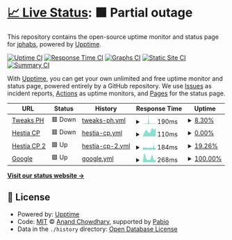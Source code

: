 # [📈 Live Status](https://jphabs.github.io/upptime): <!--live status--> **🟧 Partial outage**

This repository contains the open-source uptime monitor and status page for [jphabs](https://jphabs.github.io/upptime), powered by [Upptime](https://github.com/upptime/upptime).

[![Uptime CI](https://github.com/jphabs/upptime/workflows/Uptime%20CI/badge.svg)](https://github.com/jphabs/upptime/actions?query=workflow%3A%22Uptime+CI%22)
[![Response Time CI](https://github.com/jphabs/upptime/workflows/Response%20Time%20CI/badge.svg)](https://github.com/jphabs/upptime/actions?query=workflow%3A%22Response+Time+CI%22)
[![Graphs CI](https://github.com/jphabs/upptime/workflows/Graphs%20CI/badge.svg)](https://github.com/jphabs/upptime/actions?query=workflow%3A%22Graphs+CI%22)
[![Static Site CI](https://github.com/jphabs/upptime/workflows/Static%20Site%20CI/badge.svg)](https://github.com/jphabs/upptime/actions?query=workflow%3A%22Static+Site+CI%22)
[![Summary CI](https://github.com/jphabs/upptime/workflows/Summary%20CI/badge.svg)](https://github.com/jphabs/upptime/actions?query=workflow%3A%22Summary+CI%22)

With [Upptime](https://upptime.js.org), you can get your own unlimited and free uptime monitor and status page, powered entirely by a GitHub repository. We use [Issues](https://github.com/jphabs/upptime/issues) as incident reports, [Actions](https://github.com/jphabs/upptime/actions) as uptime monitors, and [Pages](https://jphabs.github.io/upptime) for the status page.

<!--start: status pages-->
<!-- This summary is generated by Upptime (https://github.com/upptime/upptime) -->
<!-- Do not edit this manually, your changes will be overwritten -->
<!-- prettier-ignore -->
| URL | Status | History | Response Time | Uptime |
| --- | ------ | ------- | ------------- | ------ |
| <img alt="" src="https://icons.duckduckgo.com/ip3/tweaksph.com.ico" height="13"> [Tweaks PH](https://tweaksph.com) | 🟥 Down | [tweaks-ph.yml](https://github.com/jphabs/upptime/commits/HEAD/history/tweaks-ph.yml) | <details><summary><img alt="Response time graph" src="./graphs/tweaks-ph/response-time-week.png" height="20"> 190ms</summary><br><a href="https://jphabs.github.io/upptime/history/tweaks-ph"><img alt="Response time 124" src="https://img.shields.io/endpoint?url=https%3A%2F%2Fraw.githubusercontent.com%2Fjphabs%2Fupptime%2FHEAD%2Fapi%2Ftweaks-ph%2Fresponse-time.json"></a><br><a href="https://jphabs.github.io/upptime/history/tweaks-ph"><img alt="24-hour response time 120" src="https://img.shields.io/endpoint?url=https%3A%2F%2Fraw.githubusercontent.com%2Fjphabs%2Fupptime%2FHEAD%2Fapi%2Ftweaks-ph%2Fresponse-time-day.json"></a><br><a href="https://jphabs.github.io/upptime/history/tweaks-ph"><img alt="7-day response time 190" src="https://img.shields.io/endpoint?url=https%3A%2F%2Fraw.githubusercontent.com%2Fjphabs%2Fupptime%2FHEAD%2Fapi%2Ftweaks-ph%2Fresponse-time-week.json"></a><br><a href="https://jphabs.github.io/upptime/history/tweaks-ph"><img alt="30-day response time 164" src="https://img.shields.io/endpoint?url=https%3A%2F%2Fraw.githubusercontent.com%2Fjphabs%2Fupptime%2FHEAD%2Fapi%2Ftweaks-ph%2Fresponse-time-month.json"></a><br><a href="https://jphabs.github.io/upptime/history/tweaks-ph"><img alt="1-year response time 124" src="https://img.shields.io/endpoint?url=https%3A%2F%2Fraw.githubusercontent.com%2Fjphabs%2Fupptime%2FHEAD%2Fapi%2Ftweaks-ph%2Fresponse-time-year.json"></a></details> | <details><summary><a href="https://jphabs.github.io/upptime/history/tweaks-ph">8.30%</a></summary><a href="https://jphabs.github.io/upptime/history/tweaks-ph"><img alt="All-time uptime 0.28%" src="https://img.shields.io/endpoint?url=https%3A%2F%2Fraw.githubusercontent.com%2Fjphabs%2Fupptime%2FHEAD%2Fapi%2Ftweaks-ph%2Fuptime.json"></a><br><a href="https://jphabs.github.io/upptime/history/tweaks-ph"><img alt="24-hour uptime 54.11%" src="https://img.shields.io/endpoint?url=https%3A%2F%2Fraw.githubusercontent.com%2Fjphabs%2Fupptime%2FHEAD%2Fapi%2Ftweaks-ph%2Fuptime-day.json"></a><br><a href="https://jphabs.github.io/upptime/history/tweaks-ph"><img alt="7-day uptime 8.30%" src="https://img.shields.io/endpoint?url=https%3A%2F%2Fraw.githubusercontent.com%2Fjphabs%2Fupptime%2FHEAD%2Fapi%2Ftweaks-ph%2Fuptime-week.json"></a><br><a href="https://jphabs.github.io/upptime/history/tweaks-ph"><img alt="30-day uptime 9.86%" src="https://img.shields.io/endpoint?url=https%3A%2F%2Fraw.githubusercontent.com%2Fjphabs%2Fupptime%2FHEAD%2Fapi%2Ftweaks-ph%2Fuptime-month.json"></a><br><a href="https://jphabs.github.io/upptime/history/tweaks-ph"><img alt="1-year uptime 0.28%" src="https://img.shields.io/endpoint?url=https%3A%2F%2Fraw.githubusercontent.com%2Fjphabs%2Fupptime%2FHEAD%2Fapi%2Ftweaks-ph%2Fuptime-year.json"></a></details>
| <img alt="" src="https://icons.duckduckgo.com/ip3/hcp.tweaksph.com.ico" height="13"> [Hestia CP](https://hcp.tweaksph.com) | 🟥 Down | [hestia-cp.yml](https://github.com/jphabs/upptime/commits/HEAD/history/hestia-cp.yml) | <details><summary><img alt="Response time graph" src="./graphs/hestia-cp/response-time-week.png" height="20"> 110ms</summary><br><a href="https://jphabs.github.io/upptime/history/hestia-cp"><img alt="Response time 110" src="https://img.shields.io/endpoint?url=https%3A%2F%2Fraw.githubusercontent.com%2Fjphabs%2Fupptime%2FHEAD%2Fapi%2Fhestia-cp%2Fresponse-time.json"></a><br><a href="https://jphabs.github.io/upptime/history/hestia-cp"><img alt="24-hour response time 154" src="https://img.shields.io/endpoint?url=https%3A%2F%2Fraw.githubusercontent.com%2Fjphabs%2Fupptime%2FHEAD%2Fapi%2Fhestia-cp%2Fresponse-time-day.json"></a><br><a href="https://jphabs.github.io/upptime/history/hestia-cp"><img alt="7-day response time 110" src="https://img.shields.io/endpoint?url=https%3A%2F%2Fraw.githubusercontent.com%2Fjphabs%2Fupptime%2FHEAD%2Fapi%2Fhestia-cp%2Fresponse-time-week.json"></a><br><a href="https://jphabs.github.io/upptime/history/hestia-cp"><img alt="30-day response time 141" src="https://img.shields.io/endpoint?url=https%3A%2F%2Fraw.githubusercontent.com%2Fjphabs%2Fupptime%2FHEAD%2Fapi%2Fhestia-cp%2Fresponse-time-month.json"></a><br><a href="https://jphabs.github.io/upptime/history/hestia-cp"><img alt="1-year response time 110" src="https://img.shields.io/endpoint?url=https%3A%2F%2Fraw.githubusercontent.com%2Fjphabs%2Fupptime%2FHEAD%2Fapi%2Fhestia-cp%2Fresponse-time-year.json"></a></details> | <details><summary><a href="https://jphabs.github.io/upptime/history/hestia-cp">0.00%</a></summary><a href="https://jphabs.github.io/upptime/history/hestia-cp"><img alt="All-time uptime 0.00%" src="https://img.shields.io/endpoint?url=https%3A%2F%2Fraw.githubusercontent.com%2Fjphabs%2Fupptime%2FHEAD%2Fapi%2Fhestia-cp%2Fuptime.json"></a><br><a href="https://jphabs.github.io/upptime/history/hestia-cp"><img alt="24-hour uptime 0.00%" src="https://img.shields.io/endpoint?url=https%3A%2F%2Fraw.githubusercontent.com%2Fjphabs%2Fupptime%2FHEAD%2Fapi%2Fhestia-cp%2Fuptime-day.json"></a><br><a href="https://jphabs.github.io/upptime/history/hestia-cp"><img alt="7-day uptime 0.00%" src="https://img.shields.io/endpoint?url=https%3A%2F%2Fraw.githubusercontent.com%2Fjphabs%2Fupptime%2FHEAD%2Fapi%2Fhestia-cp%2Fuptime-week.json"></a><br><a href="https://jphabs.github.io/upptime/history/hestia-cp"><img alt="30-day uptime 7.96%" src="https://img.shields.io/endpoint?url=https%3A%2F%2Fraw.githubusercontent.com%2Fjphabs%2Fupptime%2FHEAD%2Fapi%2Fhestia-cp%2Fuptime-month.json"></a><br><a href="https://jphabs.github.io/upptime/history/hestia-cp"><img alt="1-year uptime 0.00%" src="https://img.shields.io/endpoint?url=https%3A%2F%2Fraw.githubusercontent.com%2Fjphabs%2Fupptime%2FHEAD%2Fapi%2Fhestia-cp%2Fuptime-year.json"></a></details>
| <img alt="" src="https://icons.duckduckgo.com/ip3/hcp2.tweaksph.com.ico" height="13"> [Hestia CP 2](https://hcp2.tweaksph.com) | 🟩 Up | [hestia-cp-2.yml](https://github.com/jphabs/upptime/commits/HEAD/history/hestia-cp-2.yml) | <details><summary><img alt="Response time graph" src="./graphs/hestia-cp-2/response-time-week.png" height="20"> 184ms</summary><br><a href="https://jphabs.github.io/upptime/history/hestia-cp-2"><img alt="Response time 152" src="https://img.shields.io/endpoint?url=https%3A%2F%2Fraw.githubusercontent.com%2Fjphabs%2Fupptime%2FHEAD%2Fapi%2Fhestia-cp-2%2Fresponse-time.json"></a><br><a href="https://jphabs.github.io/upptime/history/hestia-cp-2"><img alt="24-hour response time 177" src="https://img.shields.io/endpoint?url=https%3A%2F%2Fraw.githubusercontent.com%2Fjphabs%2Fupptime%2FHEAD%2Fapi%2Fhestia-cp-2%2Fresponse-time-day.json"></a><br><a href="https://jphabs.github.io/upptime/history/hestia-cp-2"><img alt="7-day response time 184" src="https://img.shields.io/endpoint?url=https%3A%2F%2Fraw.githubusercontent.com%2Fjphabs%2Fupptime%2FHEAD%2Fapi%2Fhestia-cp-2%2Fresponse-time-week.json"></a><br><a href="https://jphabs.github.io/upptime/history/hestia-cp-2"><img alt="30-day response time 162" src="https://img.shields.io/endpoint?url=https%3A%2F%2Fraw.githubusercontent.com%2Fjphabs%2Fupptime%2FHEAD%2Fapi%2Fhestia-cp-2%2Fresponse-time-month.json"></a><br><a href="https://jphabs.github.io/upptime/history/hestia-cp-2"><img alt="1-year response time 152" src="https://img.shields.io/endpoint?url=https%3A%2F%2Fraw.githubusercontent.com%2Fjphabs%2Fupptime%2FHEAD%2Fapi%2Fhestia-cp-2%2Fresponse-time-year.json"></a></details> | <details><summary><a href="https://jphabs.github.io/upptime/history/hestia-cp-2">19.26%</a></summary><a href="https://jphabs.github.io/upptime/history/hestia-cp-2"><img alt="All-time uptime 94.57%" src="https://img.shields.io/endpoint?url=https%3A%2F%2Fraw.githubusercontent.com%2Fjphabs%2Fupptime%2FHEAD%2Fapi%2Fhestia-cp-2%2Fuptime.json"></a><br><a href="https://jphabs.github.io/upptime/history/hestia-cp-2"><img alt="24-hour uptime 53.79%" src="https://img.shields.io/endpoint?url=https%3A%2F%2Fraw.githubusercontent.com%2Fjphabs%2Fupptime%2FHEAD%2Fapi%2Fhestia-cp-2%2Fuptime-day.json"></a><br><a href="https://jphabs.github.io/upptime/history/hestia-cp-2"><img alt="7-day uptime 19.26%" src="https://img.shields.io/endpoint?url=https%3A%2F%2Fraw.githubusercontent.com%2Fjphabs%2Fupptime%2FHEAD%2Fapi%2Fhestia-cp-2%2Fuptime-week.json"></a><br><a href="https://jphabs.github.io/upptime/history/hestia-cp-2"><img alt="30-day uptime 70.00%" src="https://img.shields.io/endpoint?url=https%3A%2F%2Fraw.githubusercontent.com%2Fjphabs%2Fupptime%2FHEAD%2Fapi%2Fhestia-cp-2%2Fuptime-month.json"></a><br><a href="https://jphabs.github.io/upptime/history/hestia-cp-2"><img alt="1-year uptime 94.57%" src="https://img.shields.io/endpoint?url=https%3A%2F%2Fraw.githubusercontent.com%2Fjphabs%2Fupptime%2FHEAD%2Fapi%2Fhestia-cp-2%2Fuptime-year.json"></a></details>
| <img alt="" src="https://icons.duckduckgo.com/ip3/google.com.ico" height="13"> [Google](https://google.com) | 🟩 Up | [google.yml](https://github.com/jphabs/upptime/commits/HEAD/history/google.yml) | <details><summary><img alt="Response time graph" src="./graphs/google/response-time-week.png" height="20"> 268ms</summary><br><a href="https://jphabs.github.io/upptime/history/google"><img alt="Response time 189" src="https://img.shields.io/endpoint?url=https%3A%2F%2Fraw.githubusercontent.com%2Fjphabs%2Fupptime%2FHEAD%2Fapi%2Fgoogle%2Fresponse-time.json"></a><br><a href="https://jphabs.github.io/upptime/history/google"><img alt="24-hour response time 148" src="https://img.shields.io/endpoint?url=https%3A%2F%2Fraw.githubusercontent.com%2Fjphabs%2Fupptime%2FHEAD%2Fapi%2Fgoogle%2Fresponse-time-day.json"></a><br><a href="https://jphabs.github.io/upptime/history/google"><img alt="7-day response time 268" src="https://img.shields.io/endpoint?url=https%3A%2F%2Fraw.githubusercontent.com%2Fjphabs%2Fupptime%2FHEAD%2Fapi%2Fgoogle%2Fresponse-time-week.json"></a><br><a href="https://jphabs.github.io/upptime/history/google"><img alt="30-day response time 231" src="https://img.shields.io/endpoint?url=https%3A%2F%2Fraw.githubusercontent.com%2Fjphabs%2Fupptime%2FHEAD%2Fapi%2Fgoogle%2Fresponse-time-month.json"></a><br><a href="https://jphabs.github.io/upptime/history/google"><img alt="1-year response time 189" src="https://img.shields.io/endpoint?url=https%3A%2F%2Fraw.githubusercontent.com%2Fjphabs%2Fupptime%2FHEAD%2Fapi%2Fgoogle%2Fresponse-time-year.json"></a></details> | <details><summary><a href="https://jphabs.github.io/upptime/history/google">100.00%</a></summary><a href="https://jphabs.github.io/upptime/history/google"><img alt="All-time uptime 100.00%" src="https://img.shields.io/endpoint?url=https%3A%2F%2Fraw.githubusercontent.com%2Fjphabs%2Fupptime%2FHEAD%2Fapi%2Fgoogle%2Fuptime.json"></a><br><a href="https://jphabs.github.io/upptime/history/google"><img alt="24-hour uptime 100.00%" src="https://img.shields.io/endpoint?url=https%3A%2F%2Fraw.githubusercontent.com%2Fjphabs%2Fupptime%2FHEAD%2Fapi%2Fgoogle%2Fuptime-day.json"></a><br><a href="https://jphabs.github.io/upptime/history/google"><img alt="7-day uptime 100.00%" src="https://img.shields.io/endpoint?url=https%3A%2F%2Fraw.githubusercontent.com%2Fjphabs%2Fupptime%2FHEAD%2Fapi%2Fgoogle%2Fuptime-week.json"></a><br><a href="https://jphabs.github.io/upptime/history/google"><img alt="30-day uptime 100.00%" src="https://img.shields.io/endpoint?url=https%3A%2F%2Fraw.githubusercontent.com%2Fjphabs%2Fupptime%2FHEAD%2Fapi%2Fgoogle%2Fuptime-month.json"></a><br><a href="https://jphabs.github.io/upptime/history/google"><img alt="1-year uptime 100.00%" src="https://img.shields.io/endpoint?url=https%3A%2F%2Fraw.githubusercontent.com%2Fjphabs%2Fupptime%2FHEAD%2Fapi%2Fgoogle%2Fuptime-year.json"></a></details>

<!--end: status pages-->

[**Visit our status website →**](https://jphabs.github.io/upptime)

## 📄 License

- Powered by: [Upptime](https://github.com/upptime/upptime)
- Code: [MIT](./LICENSE) © [Anand Chowdhary](https://anandchowdhary.com), supported by [Pabio](https://pabio.com)
- Data in the `./history` directory: [Open Database License](https://opendatacommons.org/licenses/odbl/1-0/)
